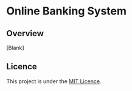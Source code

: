 # Online Banking System

## Overview
[Blank]

## Licence
This project is under the [MIT Licence](https://github.com/NikolaosGazis/Online-Banking-System?tab=MIT-1-ov-file).
